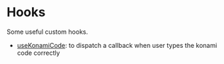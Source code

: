 # Hooks

Some useful custom hooks.

- [useKonamiCode](./use-konami-code): to dispatch a callback when user types the konami code correctly